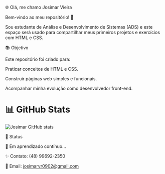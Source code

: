 🌐 Olá, me chamo Josimar Vieira 

Bem-vindo ao meu repositório! 🚀

Sou estudante de Análise e Desenvolvimento de Sistemas (ADS) e este espaço será usado para compartilhar meus primeiros projetos e exercícios com HTML e CSS.

📚 Objetivo

Este repositório foi criado para:

Praticar conceitos de HTML e CSS.

Construir páginas web simples e funcionais.

Acompanhar minha evolução como desenvolvedor front-end.


# 📊 GitHub Stats
![Josimar GitHub stats](https://github-readme-stats.vercel.app/api?username=josi0902&show_icons=true&theme=radical)

📌 Status

📖 Em aprendizado contínuo...

✨ Contato: (48) 99692-2350

📧 Email: josimarvr0902@gmail.com
